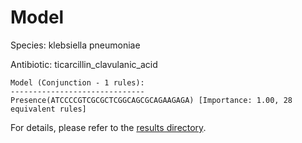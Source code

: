 
# Model

Species: klebsiella pneumoniae

Antibiotic: ticarcillin_clavulanic_acid

```
Model (Conjunction - 1 rules):
------------------------------
Presence(ATCCCCGTCGCGCTCGGCAGCGCAGAAGAGA) [Importance: 1.00, 28 equivalent rules]

```

For details, please refer to the [results directory](../../../../../results/scm_b/klebsiella+pneumoniae/ticarcillin_clavulanic_acid/repeat_4/).


